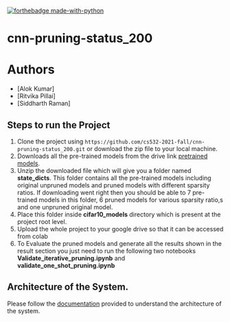 
[![forthebadge made-with-python](http://ForTheBadge.com/images/badges/made-with-python.svg)](https://www.python.org/)

# cnn-pruning-status_200

# Authors
- [Alok Kumar]
- [Ritvika Pillai]
- [Siddharth Raman]

## Steps to run the Project

1. Clone the project using ````https://github.com/cs532-2021-fall/cnn-pruning-status_200.git```` or download the zip file to your local machine.
2. Downloads all the pre-trained models from the drive link    [pretrained models](https://drive.google.com/drive/u/1/folders/1shjh5fCQ_UZZuVOVNWs9xv8i1w5PWMaZ).
3. Unzip the downloaded file which will give you a folder named **state_dicts**. This folder contains all the pre-trained models including original unpruned models and pruned models with different sparsity ratios. If downloading went right then you should be able to 7 pre-trained models in this folder, 6 pruned models for various sparsity ratio,s and one unpruned original model.
4. Place this folder inside **cifar10_models** directory which is present at the project root level.
5. Upload the whole project to your google drive so that it can be accessed from colab
6. To Evaluate the pruned models and generate all the results shown in the result section you just need to run the following two notebooks **Validate_iterative_pruning.ipynb** and **validate_one_shot_pruning.ipynb**

## Architecture of the System.

Please follow the [documentation](https://github.com/cs532-2021-fall/cnn-pruning-status_200/blob/main/Project2_documentation.pdf) provided to understand the architecture of the system.

